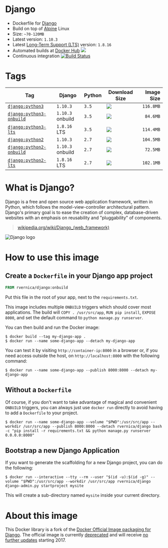 # Django

* Dockerfile for [Django](https://www.djangoproject.com/)
* Build on top of [Alpine](http://alpinelinux.org/) Linux
* Size: `~70-120MB`
* Latest version: `1.10.3`
* Latest [Long-Term Support (LTS)](https://www.djangoproject.com/download/#supported-versions) version: `1.8.16`
* Automated builds at [Docker Hub](https://hub.docker.com/r/rvernica/django/) [![](https://images.microbadger.com/badges/version/rvernica/django.svg)](https://microbadger.com/images/rvernica/django)
* Continuous integration [![Build Status](https://travis-ci.org/rvernica/docker-library.svg?branch=master)](https://travis-ci.org/rvernica/docker-library)

# Tags

| Tag | Django | Python | Download Size | Image Size |
| --- | ---    | ---    | ---           | ---:        |
| [`django:python3`](https://github.com/rvernica/docker-library/blob/master/django/3.5/Dockerfile)                 | `1.10.3`         | `3.5` | [![](https://images.microbadger.com/badges/image/rvernica/django:python3.svg)](https://microbadger.com/images/rvernica/django:python3)                 | `116.8MB` |
| [`django:python3-onbuild`](https://github.com/rvernica/docker-library/blob/master/django/3.5/Dockerfile.onbuild) | `1.10.3` onbuild | `3.5` | [![](https://images.microbadger.com/badges/image/rvernica/django:python3-onbuild.svg)](https://microbadger.com/images/rvernica/django:python3-onbuild) | `84.6MB`  |
| [`django:python3-lts`](https://github.com/rvernica/docker-library/blob/master/django/3.5/Dockerfile.lts)         | `1.8.16` LTS     | `3.5` | [![](https://images.microbadger.com/badges/image/rvernica/django:python3-lts.svg)](https://microbadger.com/images/rvernica/django:python3-lts)         | `114.4MB` |
| [`django:python2`](https://github.com/rvernica/docker-library/blob/master/django/2.7/Dockerfile)                 | `1.10.3`         | `2.7` | [![](https://images.microbadger.com/badges/image/rvernica/django:python2.svg)](https://microbadger.com/images/rvernica/django:python2)                 | `104.5MB` |
| [`django:python2-onbuild`](https://github.com/rvernica/docker-library/blob/master/django/2.7/Dockerfile.onbuild) | `1.10.3` onbuild | `2.7` | [![](https://images.microbadger.com/badges/image/rvernica/django:python2-onbuild.svg)](https://microbadger.com/images/rvernica/django:python2-onbuild) | `72.5MB`  |
| [`django:python2-lts`](https://github.com/rvernica/docker-library/blob/master/django/2.7/Dockerfile.lts)         | `1.8.16` LTS     | `2.7` | [![](https://images.microbadger.com/badges/image/rvernica/django:python2-lts.svg)](https://microbadger.com/images/rvernica/django:python2-lts)         | `102.1MB` |

# What is Django?

Django is a free and open source web application framework, written in Python, which follows the model-view-controller architectural pattern. Django's primary goal is to ease the creation of complex, database-driven websites with an emphasis on reusability and "pluggability" of components.

> [wikipedia.org/wiki/Django_(web_framework)](https://en.wikipedia.org/wiki/Django_%28web_framework%29)

![Django logo](https://github.com/rvernica/docker-library/raw/master/django/logo.png)

# How to use this image

## Create a `Dockerfile` in your Django app project

```dockerfile
FROM rvernica/django:onbuild
```

Put this file in the root of your app, next to the `requirements.txt`.

This image includes multiple `ONBUILD` triggers which should cover most applications. The build will `COPY . /usr/src/app`, `RUN pip install`, `EXPOSE 8000`, and set the default command to `python manage.py runserver`.

You can then build and run the Docker image:

```console
$ docker build --tag my-django-app .
$ docker run --name some-django-app --detach my-django-app
```

You can test it by visiting `http://container-ip:8000` in a browser or, if you need access outside the host, on `http://localhost:8000` with the following command:

```console
$ docker run --name some-django-app --publish 8000:8000 --detach my-django-app
```

## Without a `Dockerfile`

Of course, if you don't want to take advantage of magical and convenient `ONBUILD` triggers, you can always just use `docker run` directly to avoid having to add a `Dockerfile` to your project.

```console
$ docker run --name some-django-app --volume "$PWD":/usr/src/app --workdir /usr/src/app --publish 8000:8000 --detach rvernica/django bash -c "pip install -r requirements.txt && python manage.py runserver 0.0.0.0:8000"
```

## Bootstrap a new Django Application

If you want to generate the scaffolding for a new Django project, you can do the following:

```console
$ docker run --interactive --tty --rm --user "$(id -u):$(id -g)" --volume "$PWD":/usr/src/app --workdir /usr/src/app rvernica/django django-admin.py startproject mysite
```

This will create a sub-directory named `mysite` inside your current directory.

# About this image

This Docker library is a fork of the [Docker Official Image packaging for Django](https://github.com/docker-library/django). The official image is currently [deprecated](https://github.com/docker-library/docs/pull/630) and will receive [no further updates](https://hub.docker.com/_/django/) starting 2017.
